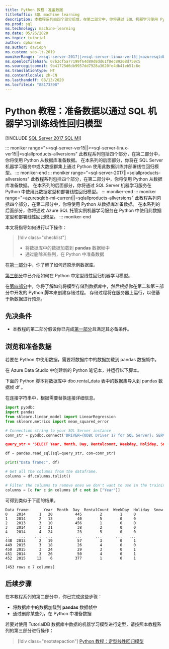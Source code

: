 ```yaml
---
title: Python 教程：准备数据
titleSuffix: SQL machine learning
description: 本教程系列由四个部分组成，在第二部分中，你将通过 SQL 机器学习使用 Python 准备数据，以预测雪橇租赁次数。
ms.prod: sql
ms.technology: machine-learning
ms.date: 05/26/2020
ms.topic: tutorial
author: dphansen
ms.author: davidph
ms.custom: seo-lt-2019
monikerRange: '>=sql-server-2017||>=sql-server-linux-ver15||=azuresqldb-mi-current||=sqlallproducts-allversions'
ms.openlocfilehash: 07b2cf5a77199f64d89d8dd61f8ec89268d759c5
ms.sourcegitcommit: 9b41725d6db9957dd7928a3620fe4db41eb51c6e
ms.translationtype: HT
ms.contentlocale: zh-CN
ms.lasthandoff: 08/13/2020
ms.locfileid: "88173398"
---
```

# <a name="python-tutorial-prepare-data-to-train-a-linear-regression-model-with-sql-machine-learning"></a>Python 教程：准备数据以通过 SQL 机器学习训练线性回归模型
[!INCLUDE [SQL Server 2017 SQL MI](../../includes/applies-to-version/sqlserver2017-asdbmi.md)]

::: moniker range=">=sql-server-ver15||>=sql-server-linux-ver15||=sqlallproducts-allversions"
此教程系列包括四个部分，在第二部分中，你将使用 Python 从数据库准备数据。 在本系列的后面部分，你将在 SQL Server 机器学习服务中或大数据群集上通过 Python 使用此数据训练并部署线性回归模型。
::: moniker-end
::: moniker range="=sql-server-2017||=sqlallproducts-allversions"
此教程系列包括四个部分，在第二部分中，你将使用 Python 从数据库准备数据。 在本系列的后面部分，你将通过 SQL Server 机器学习服务在 Python 中使用此数据定型和部署线性回归模型。
::: moniker-end
::: moniker range="=azuresqldb-mi-current||=sqlallproducts-allversions"
此教程系列包括四个部分，在第二部分中，你将使用 Python 从数据库准备数据。 在本系列的后面部分，你将通过 Azure SQL 托管实例机器学习服务在 Python 中使用此数据定型和部署线性回归模型。
::: moniker-end

本文将指导如何进行以下操作：

> [!div class="checklist"]
> * 将数据库中的数据加载到 **pandas** 数据帧中
> * 通过删除某些列，在 Python 中准备数据

在[第一部分](python-ski-rental-linear-regression.md)中，你了解了如何还原示例数据库。

[第三部分](python-ski-rental-linear-regression-train-model.md)中已介绍如何在 Python 中定型线性回归机器学习模型。

在[第四部分](python-ski-rental-linear-regression-deploy-model.md)中，你将了解如何将模型存储到数据库中，然后根据你在第二和第三部分中开发的 Python 脚本来创建存储过程。 存储过程将在服务器上运行，以便基于新数据进行预测。

## <a name="prerequisites"></a>先决条件

* 本教程的第二部分假设你已完成[第一部分](python-ski-rental-linear-regression.md)且满足其必备条件。

## <a name="explore-and-prepare-the-data"></a>浏览和准备数据

若要在 Python 中使用数据，需要将数据库中的数据加载到 pandas 数据帧中。

在 Azure Data Studio 中创建新的 Python 笔记本，并运行以下脚本。 

下面的 Python 脚本将数据库中 dbo.rental_data 表中的数据集导入到 pandas 数据帧 df 。

在连接字符串中，根据需要替换连接详细信息。

```python
import pyodbc
import pandas
from sklearn.linear_model import LinearRegression
from sklearn.metrics import mean_squared_error

# Connection string to your SQL Server instance
conn_str = pyodbc.connect('DRIVER={ODBC Driver 17 for SQL Server}; SERVER=<server>; DATABASE=TutorialDB;UID=<username>;PWD=<password>)

query_str = 'SELECT Year, Month, Day, Rentalcount, Weekday, Holiday, Snow FROM dbo.rental_data'

df = pandas.read_sql(sql=query_str, con=conn_str)

print("Data frame:", df)

# Get all the columns from the dataframe.
columns = df.columns.tolist()

# Filter the columns to remove ones we don't want to use in the training
columns = [c for c in columns if c not in ["Year"]]
```

可得到类似于下面的结果。

```results
Data frame:      Year  Month  Day  RentalCount  WeekDay  Holiday  Snow
0    2014      1   20          445        2        1     0
1    2014      2   13           40        5        0     0
2    2013      3   10          456        1        0     0
3    2014      3   31           38        2        0     0
4    2014      4   24           23        5        0     0
..    ...    ...  ...          ...      ...      ...   ...
448  2013      2   19           57        3        0     1
449  2015      3   18           26        4        0     0
450  2015      3   24           29        3        0     1
451  2014      3   26           50        4        0     1
452  2015     12    6          377        1        0     1

[453 rows x 7 columns]
```

## <a name="next-steps"></a>后续步骤

在本教程系列的第二部分中，你已完成这些步骤：

* 将数据库中的数据加载到 **pandas** 数据帧中
* 通过删除某些列，在 Python 中准备数据

若要对使用 TutorialDB 数据库中数据的机器学习模型进行定型，请按照本教程系列的第三部分进行操作：

> [!div class="nextstepaction"]
> [Python 教程：定型线性回归模型](python-ski-rental-linear-regression-train-model.md)